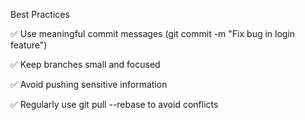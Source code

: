 Best Practices

✅ Use meaningful commit messages (git commit -m "Fix bug in login feature")

✅ Keep branches small and focused

✅ Avoid pushing sensitive information

✅ Regularly use git pull --rebase to avoid conflicts
